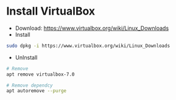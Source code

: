 # Install VirtualBox
- Download: https://www.virtualbox.org/wiki/Linux_Downloads
- Install
```sh
sudo dpkg -i https://www.virtualbox.org/wiki/Linux_Downloads
```

- UnInstall
```sh
# Remove
apt remove virtualbox-7.0

# Remove dependcy
apt autoremove --purge
```
